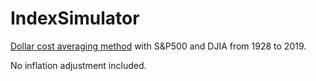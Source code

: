 # IndexSimulator
[Dollar cost averaging method](https://en.wikipedia.org/wiki/Dollar_cost_averaging) with S&P500 and DJIA from 1928 to 2019.

No inflation adjustment included.
